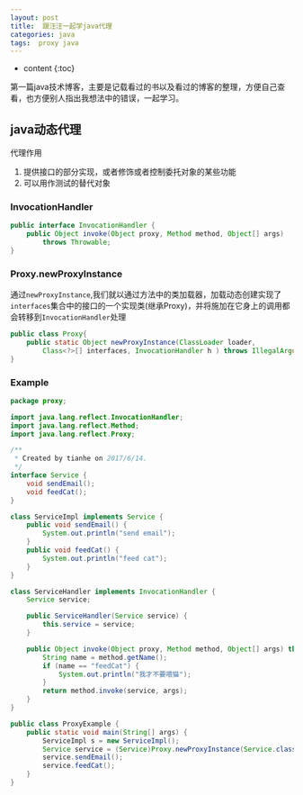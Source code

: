 ```yaml
---
layout: post
title:  跟汪汪一起学java代理
categories: java
tags:  proxy java
---
```


* content
{:toc}

第一篇java技术博客，主要是记载看过的书以及看过的博客的整理，方便自己查看，也方便别人指出我想法中的错误，一起学习。




## java动态代理

代理作用

 1. 提供接口的部分实现，或者修饰或者控制委托对象的某些功能
 2. 可以用作测试的替代对象

### InvocationHandler
```java
public interface InvocationHandler {
    public Object invoke(Object proxy, Method method, Object[] args)
        throws Throwable;
}

```

### Proxy.newProxyInstance


通过`newProxyInstance`,我们就以通过方法中的类加载器，加载动态创建实现了`interfaces`集合中的接口的一个实现类(继承Proxy)，并将施加在它身上的调用都会转移到`InvocationHandler`处理

```java
public class Proxy{
	public static Object newProxyInstance(ClassLoader loader, 
 		Class<?>[] interfaces, InvocationHandler h ) throws IllegalArgumentException
}
```

### Example
```java 
package proxy;

import java.lang.reflect.InvocationHandler;
import java.lang.reflect.Method;
import java.lang.reflect.Proxy;

/**
 * Created by tianhe on 2017/6/14.
 */
interface Service {
    void sendEmail();
    void feedCat();
}

class ServiceImpl implements Service {
    public void sendEmail() {
        System.out.println("send email");
    }
    public void feedCat() {
        System.out.println("feed cat");
    }
}

class ServiceHandler implements InvocationHandler {
    Service service;

    public ServiceHandler(Service service) {
        this.service = service;
    }

    public Object invoke(Object proxy, Method method, Object[] args) throws Throwable {
        String name = method.getName();
        if (name == "feedCat") {
            System.out.println("我才不要喂猫");
        }
        return method.invoke(service, args);
    }
}

public class ProxyExample {
    public static void main(String[] args) {
        ServiceImpl s = new ServiceImpl();
        Service service = (Service)Proxy.newProxyInstance(Service.class.getClassLoader(), new Class[]{Service.class}, new ServiceHandler(s));
        service.sendEmail();
        service.feedCat();
    }
}
```


